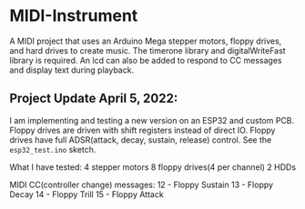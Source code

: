 # MIDI-Instrument
A MIDI project that uses an Arduino Mega stepper motors, floppy drives, and hard drives to create music. The timerone library and digitalWriteFast library is required. An lcd can also be added to respond to CC messages and display text during playback.

## Project Update April 5, 2022:

I am implementing and testing a new version on an ESP32 and custom PCB. Floppy drives are driven with shift registers instead of direct IO. Floppy drives have full ADSR(attack, decay, sustain, release) control. See the `esp32_test.ino` sketch. 

What I have tested:
4 stepper motors 
8 floppy drives(4 per channel) 
2 HDDs 

MIDI CC(controller change) messages:
12 - Floppy Sustain 
13 - Floppy Decay 
14 - Floppy Trill 
15 - Floppy Attack 
